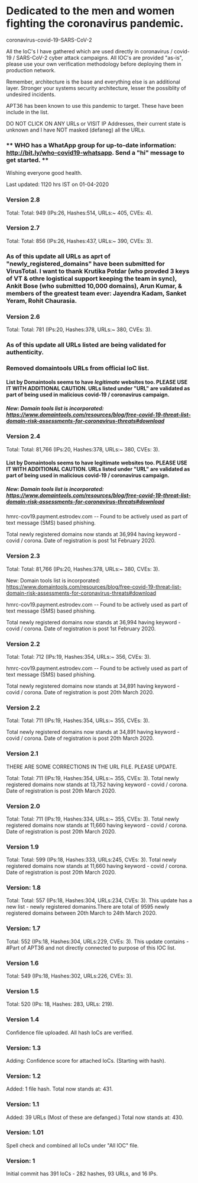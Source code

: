 # Dedicated to the men and women fighting the coronavirus pandemic.

coronavirus-covid-19-SARS-CoV-2

All the IoC's I have gathered which are used directly in coronavirus / covid-19 / SARS-CoV-2 cyber attack campaigns. All IOC's are provided "as-is", please use your own verification methodology before deploying them in production network.

Remember, architecture is the base and everything else is an additional layer. Stronger your systems security architecture, lesser the possiblity of undesired incidents.

APT36 has been known to use this pandemic to target. These have been include in the list.

DO NOT CLICK  ON ANY URLs or VISIT IP Addresses, their current state is unknown and I have NOT masked (defaneg) all the URLs.

### ** WHO has a WhatApp group for up-to-date information: http://bit.ly/who-covid19-whatsapp. Send a "hi" message to get started. **

Wishing everyone good health.

Last updated: 1120 hrs IST on 01-04-2020

### Version 2.8
Total: Total: 949 (IPs:26, Hashes:514, URLs:~ 405, CVEs: 4).

### Version 2.7
Total: Total: 856 (IPs:26, Hashes:437, URLs:~ 390, CVEs: 3).

### As of this update all URLs as aprt of "newly_registered_domains" have been submitted for VirusTotal. I want to thank Krutika Potdar (who provded 3 keys of VT & othre logistical support keeping the team in sync), Ankit Bose (who submitted 10,000 domains), Arun Kumar, & members of the greatest team ever: Jayendra Kadam, Sanket Yeram, Rohit Chaurasia.

### Version 2.6
Total: Total: 781 (IPs:20, Hashes:378, URLs:~ 380, CVEs: 3).

### As of this update all URLs listed are being validated for authenticity.

### Removed domaintools URLs from official IoC list. 

#### List by Domaintools seems to have *legitimate* websites too. PLEASE USE IT WITH ADDITIONAL CAUTION. URLs listed under "URL" are validated as part of being used in malicious covid-19 / coronavirus campaign.
##### New: Domain tools list is incorporated: https://www.domaintools.com/resources/blog/free-covid-19-threat-list-domain-risk-assessments-for-coronavirus-threats#download

### Version 2.4
Total: Total: 81,766 (IPs:20, Hashes:378, URLs:~ 380, CVEs: 3).

#### List by Domaintools seems to have legitimate websites too. PLEASE USE IT WITH ADDITIONAL CAUTION. URLs listed under "URL" are validated as part of being used in malicious covid-19 / coronavirus campaign.
##### New: Domain tools list is incorporated: https://www.domaintools.com/resources/blog/free-covid-19-threat-list-domain-risk-assessments-for-coronavirus-threats#download

hmrc-cov19.payment.estrodev.com -- Found to be actively used as part of text message (SMS) based phishing.

Total newly registered domains now stands at 36,994 having keyword - covid / corona. Date of registration is post 1st February 2020.

### Version 2.3
Total: Total: 81,766 (IPs:20, Hashes:378, URLs:~ 380, CVEs: 3).

New: Domain tools list is incorporated: https://www.domaintools.com/resources/blog/free-covid-19-threat-list-domain-risk-assessments-for-coronavirus-threats#download

hmrc-cov19.payment.estrodev.com -- Found to be actively used as part of text message (SMS) based phishing.

Total newly registered domains now stands at 36,994 having keyword - covid / corona. Date of registration is post 1st February 2020.

### Version 2.2
Total: Total: 712 (IPs:19, Hashes:354, URLs:~ 356, CVEs: 3).

hmrc-cov19.payment.estrodev.com -- Found to be actively used as part of text message (SMS) based phishing.

Total newly registered domains now stands at 34,891 having keyword - covid / corona. Date of registration is post 20th March 2020.


### Version 2.2
Total: Total: 711 (IPs:19, Hashes:354, URLs:~ 355, CVEs: 3).

Total newly registered domains now stands at 34,891 having keyword - covid / corona. Date of registration is post 20th March 2020.

### Version 2.1
THERE ARE SOME CORRECTIONS IN THE URL FILE. PLEASE UPDATE.

Total: Total: 711 (IPs:19, Hashes:354, URLs:~ 355, CVEs: 3). Total newly registered domains now stands at 13,752 having keyword - covid / corona. Date of registration is post 20th March 2020.

### Version 2.0
Total: Total: 711 (IPs:19, Hashes:334, URLs:~ 355, CVEs: 3). Total newly registered domains now stands at 11,660 having keyword - covid / corona. Date of registration is post 20th March 2020.

### Version 1.9
Total: Total: 599 (IPs:18, Hashes:333, URLs:245, CVEs: 3). Total newly registered domains now stands at 11,660 having keyword - covid / corona. Date of registration is post 20th March 2020.

### Version: 1.8
Total: Total: 557 (IPs:18, Hashes:304, URLs:234, CVEs: 3). This update has a new list - newly registered domanins.There are total of 9595 newly registered domains between 20th March to 24th March 2020.

### Version: 1.7
Total: 552 (IPs:18, Hashes:304, URLs:229, CVEs: 3). This update contains - #Part of APT36 and not directly connected to purpose of this IOC list.

### Version 1.6
Total: 549 (IPs:18, Hashes:302, URLs:226, CVEs: 3).

### Version 1.5
Total: 520 (IPs: 18, Hashes: 283, URLs: 219).

### Version 1.4
Confidence file uploaded. All hash IoCs are verified.

### Version: 1.3
Adding: Confidence score for attached IoCs. (Starting with hash).

### Version: 1.2
Added: 1 file hash. Total now stands at: 431.

### Version: 1.1
Added: 39 URLs (Most of these are defanged.) Total now stands at: 430.

### Version: 1.01
Spell check and combined all IoCs under "All IOC" file.

### Version: 1
Initial commit has 391 IoCs - 282 hashes, 93 URLs, and 16 IPs.